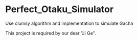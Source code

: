 # Perfect_Otaku_Simulator
Use clumsy algorithm and implementation to simulate Gacha

This project is required by our dear "Ji Ge".

